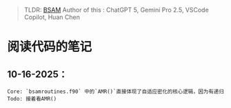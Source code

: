 > TLDR: [BSAM](https://deepwiki.com/ZhenlinGuo/BSAM-2.0)
> Author of this : ChatGPT 5, Gemini Pro 2.5, VSCode Copilot, Huan Chen

# 阅读代码的笔记

## 10-16-2025：
    Core: `bsamroutines.f90` 中的`AMR()`直接体现了自适应密化的核心逻辑，因为有递归
    Todo: 接着看AMR()
